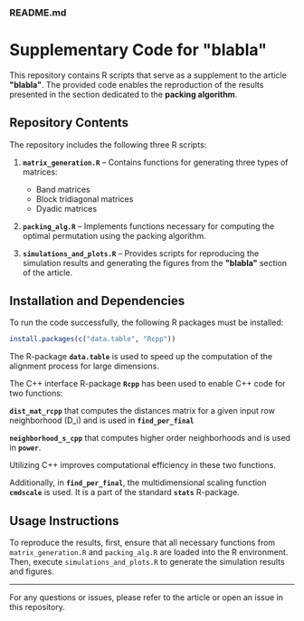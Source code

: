 ### **README.md**  

# **Supplementary Code for "blabla"**  

This repository contains R scripts that serve as a supplement to the article **"blabla"**. The provided code enables the reproduction of the results presented in the section dedicated to the **packing algorithm**.  

## **Repository Contents**  

The repository includes the following three R scripts:  

1. **`matrix_generation.R`** – Contains functions for generating three types of matrices:  
   - Band matrices  
   - Block tridiagonal matrices  
   - Dyadic matrices  

2. **`packing_alg.R`** – Implements functions necessary for computing the optimal permutation using the packing algorithm.  

3. **`simulations_and_plots.R`** – Provides scripts for reproducing the simulation results and generating the figures from the **"blabla"** section of the article.  

## **Installation and Dependencies**  

To run the code successfully, the following R packages must be installed:  

```r
install.packages(c("data.table", "Rcpp"))
```
The R-package **`data.table`** is used to speed up the computation of the alignment process for large dimensions.

The C++ interface R-package **`Rcpp`** has been used to enable C++ code for two functions:

**`dist_mat_rcpp`** that computes the distances matrix for a given input row neighborhood (D_i) and is used in **`find_per_final`**

**`neighborhood_s_cpp`**  that computes higher order neighborhoods and is used in  **`power`**. 

Utilizing C++ improves computational efficiency in these two functions. 

Additionally, in **`find_per_final`**, the multidimensional scaling function **`cmdscale`** is used. It is a part of the standard **`stats`** R-package. 

## **Usage Instructions**  

To reproduce the results, first, ensure that all necessary functions from `matrix_generation.R` and `packing_alg.R` are loaded into the R environment. Then, execute `simulations_and_plots.R` to generate the simulation results and figures.  

---

For any questions or issues, please refer to the article or open an issue in this repository.
